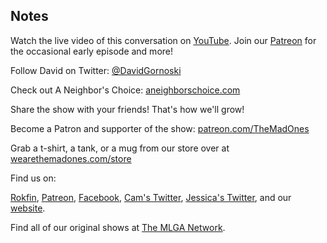 ## Notes

Watch the live video of this conversation on [YouTube](https://youtu.be/CMu5KzOSkvA). Join our [Patreon](https://www.patreon.com/TheMadOnes) for the occasional early episode and more!

Follow David on Twitter: [@DavidGornoski](https://twitter.com/DavidGornoski)

Check out A Neighbor's Choice: [aneighborschoice.com](https://aneighborschoice.com/)

Share the show with your friends! That's how we'll grow!

Become a Patron and supporter of the show: [patreon.com/TheMadOnes](https://www.patreon.com/TheMadOnes)

Grab a t-shirt, a tank, or a mug from our store over at [wearethemadones.com/store](https://wearethemadones.com/store)

Find us on:

[Rokfin](https://rokfin.com/TheMadOnes), [Patreon](https://patreon.com/TheMadOnes), [Facebook](https://www.facebook.com/WeAreTheMad/), [Cam's Twitter](https://twitter.com/HamCarless), [Jessica's Twitter](https://twitter.com/soupcanarchist), and our [website](http://wearethemad.com).

Find all of our original shows at [The MLGA Network](https://mlganetwork.com).
